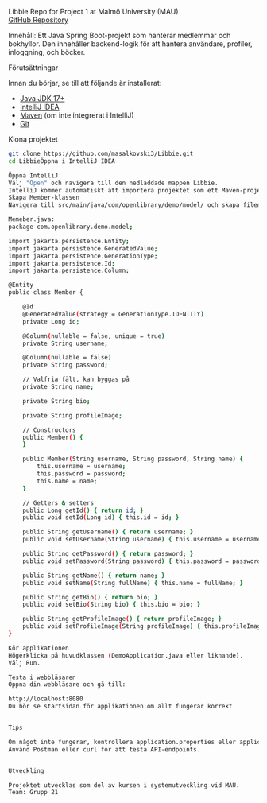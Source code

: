 Libbie 
Repo for Project 1 at Malmö University (MAU)  
[GitHub Repository](https://github.com/masalkovski3/Libbie.git)

Innehåll:
Ett Java Spring Boot-projekt som hanterar medlemmar och bokhyllor. Den innehåller backend-logik för att hantera användare, profiler, inloggning, och böcker.

Förutsättningar

Innan du börjar, se till att följande är installerat:

- [Java JDK 17+](https://adoptopenjdk.net/)
- [IntelliJ IDEA](https://www.jetbrains.com/idea/)
- [Maven](https://maven.apache.org/) (om inte integrerat i IntelliJ)
- [Git](https://git-scm.com/)

Klona projektet

```bash
git clone https://github.com/masalkovski3/Libbie.git
cd LibbieÖppna i IntelliJ IDEA

Öppna IntelliJ
Välj "Open" och navigera till den nedladdade mappen Libbie.
IntelliJ kommer automatiskt att importera projektet som ett Maven-projekt.
Skapa Member-klassen
Navigera till src/main/java/com/openlibrary/demo/model/ och skapa filen:

Memeber.java:
package com.openlibrary.demo.model;

import jakarta.persistence.Entity;
import jakarta.persistence.GeneratedValue;
import jakarta.persistence.GenerationType;
import jakarta.persistence.Id;
import jakarta.persistence.Column;

@Entity
public class Member {

    @Id
    @GeneratedValue(strategy = GenerationType.IDENTITY)
    private Long id;

    @Column(nullable = false, unique = true)
    private String username;

    @Column(nullable = false)
    private String password;

    // Valfria fält, kan byggas på
    private String name;

    private String bio;

    private String profileImage;

    // Constructors
    public Member() {
    }

    public Member(String username, String password, String name) {
        this.username = username;
        this.password = password;
        this.name = name;
    }

    // Getters & setters
    public Long getId() { return id; }
    public void setId(Long id) { this.id = id; }

    public String getUsername() { return username; }
    public void setUsername(String username) { this.username = username; }

    public String getPassword() { return password; }
    public void setPassword(String password) { this.password = password; }

    public String getName() { return name; }
    public void setName(String fullName) { this.name = fullName; }

    public String getBio() { return bio; }
    public void setBio(String bio) { this.bio = bio; }

    public String getProfileImage() { return profileImage; }
    public void setProfileImage(String profileImage) { this.profileImage = profileImage; }
}

Kör applikationen
Högerklicka på huvudklassen (DemoApplication.java eller liknande).
Välj Run.

Testa i webbläsaren
Öppna din webbläsare och gå till:

http://localhost:8080
Du bör se startsidan för applikationen om allt fungerar korrekt.


Tips

Om något inte fungerar, kontrollera application.properties eller application.yml i src/main/resources/.
Använd Postman eller curl för att testa API-endpoints.


Utveckling

Projektet utvecklas som del av kursen i systemutveckling vid MAU.
Team: Grupp 21
